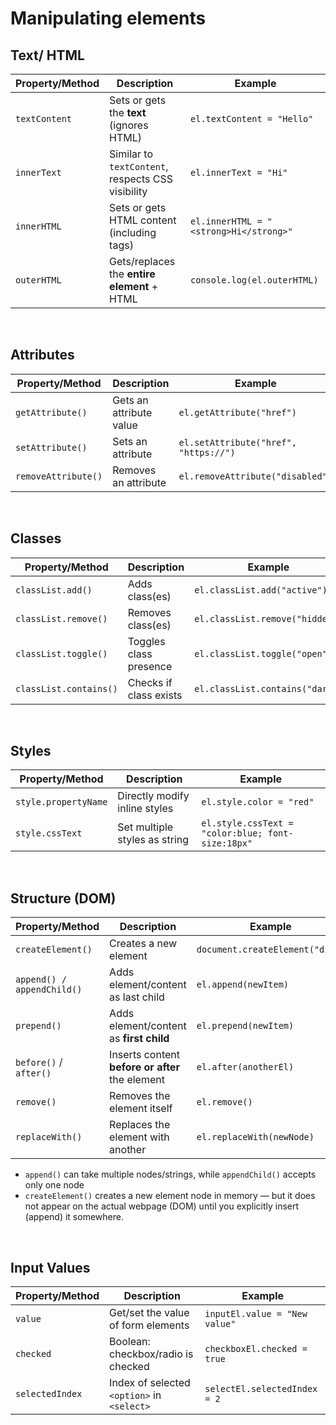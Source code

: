 # Manipulating elements

## Text/ HTML

| **Property/Method**        | **Description**                                   | **Example**                                       |
| -------------------------- | ------------------------------------------------- | ------------------------------------------------- |
| `textContent`              | Sets or gets the **text** (ignores HTML)          | `el.textContent = "Hello"`                        |
| `innerText`                | Similar to `textContent`, respects CSS visibility | `el.innerText = "Hi"`                             |
| `innerHTML`                | Sets or gets HTML content (including tags)        | `el.innerHTML = "<strong>Hi</strong>"`            |
| `outerHTML`                | Gets/replaces the **entire element** + HTML       | `console.log(el.outerHTML)`                       |

<br>

## Attributes

| **Property/Method**        | **Description**                                   | **Example**                                       |
| -------------------------- | ------------------------------------------------- | ------------------------------------------------- |
| `getAttribute()`           | Gets an attribute value                           | `el.getAttribute("href")`                         |
| `setAttribute()`           | Sets an attribute                                 | `el.setAttribute("href", "https://")`             |
| `removeAttribute()`        | Removes an attribute                              | `el.removeAttribute("disabled")`                  |

<br>

## Classes

| **Property/Method**        | **Description**                                   | **Example**                                       |
| -------------------------- | ------------------------------------------------- | ------------------------------------------------- |
| `classList.add()`          | Adds class(es)                                    | `el.classList.add("active")`                      |
| `classList.remove()`       | Removes class(es)                                 | `el.classList.remove("hidden")`                   |
| `classList.toggle()`       | Toggles class presence                            | `el.classList.toggle("open")`                     |
| `classList.contains()`     | Checks if class exists                            | `el.classList.contains("dark")`                   |

<br>

## Styles

| **Property/Method**        | **Description**                                   | **Example**                                       |
| -------------------------- | ------------------------------------------------- | ------------------------------------------------- |
| `style.propertyName`       | Directly modify inline styles                     | `el.style.color = "red"`                          |
| `style.cssText`            | Set multiple styles as string                     | `el.style.cssText = "color:blue; font-size:18px"` |

<br>

## Structure (DOM)

| **Property/Method**        | **Description**                                   | **Example**                                       |
| -------------------------- | ------------------------------------------------- | ------------------------------------------------- |
| `createElement()`          | Creates a new element                             | `document.createElement("div")`                   |
| `append() / appendChild()` | Adds element/content as last child                | `el.append(newItem)`                              |
| `prepend()`                | Adds element/content as **first child**           | `el.prepend(newItem)`                             |
| `before()` / `after()`     | Inserts content **before or after** the element   | `el.after(anotherEl)`                             |
| `remove()`                 | Removes the element itself                        | `el.remove()`                                     |
| `replaceWith()`            | Replaces the element with another                 | `el.replaceWith(newNode)`                         |

- `append()` can take multiple nodes/strings, while `appendChild()` accepts only one node
- `createElement()` creates a new element node in memory — but it does not appear on the actual webpage (DOM) until you explicitly insert (append) it somewhere.


<br>

## Input Values

| **Property/Method** | **Description**                        | **Example**                      |
|---------------------|----------------------------------------|----------------------------------|
| `value`             | Get/set the value of form elements     | `inputEl.value = "New value"`    |
| `checked`           | Boolean: checkbox/radio is checked     | `checkboxEl.checked = true`      |
| `selectedIndex`     | Index of selected `<option>` in `<select>` | `selectEl.selectedIndex = 2`  |
